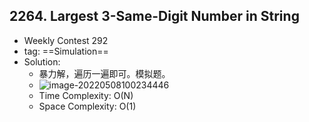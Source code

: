 ## 2264. Largest 3-Same-Digit Number in String

- Weekly Contest 292
- tag: ==Simulation==
- Solution:
  - 暴力解，遍历一遍即可。模拟题。
  - ![image-20220508100234446](C:\Users\Haoyangerrr\AppData\Roaming\Typora\typora-user-images\image-20220508100234446.png)
  - Time Complexity: O(N)
  - Space Complexity: O(1)

